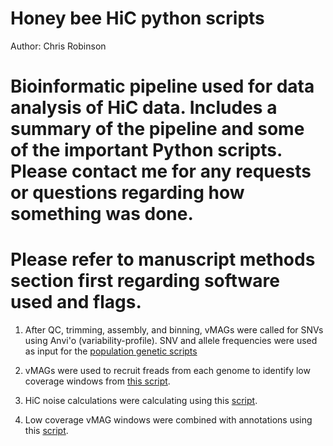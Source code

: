 # Honey bee HiC python scripts

Author: Chris Robinson
# Bioinformatic pipeline used for data analysis of HiC data. Includes a summary of the pipeline and some of the important Python scripts. Please contact me for any requests or questions regarding how something was done.
# Please refer to manuscript methods section first regarding software used and flags.

1) After QC, trimming, assembly, and binning, vMAGs were called for SNVs using Anvi'o (variability-profile). SNV and allele frequencies were used as input for the [population genetic scripts](https://github.com/en-nui/HoneyBeeHiC_public/blob/main/popgen_annotations_summary_statistics_program.py)

2) vMAGs were used to recruit freads from each genome to identify low coverage windows from [this script](https://github.com/en-nui/HoneyBeeHiC_public/blob/main/sliding_window_genome_island_viruses_WIP.py).

3) HiC noise calculations were calculating using this [script](https://github.com/en-nui/HoneyBeeHiC_public/blob/main/hic_noise_calculations.py).

4) Low coverage vMAG windows were combined with annotations using this [script](https://github.com/en-nui/HoneyBeeHiC_public/blob/main/updated_island_counts_USEME.py). 
